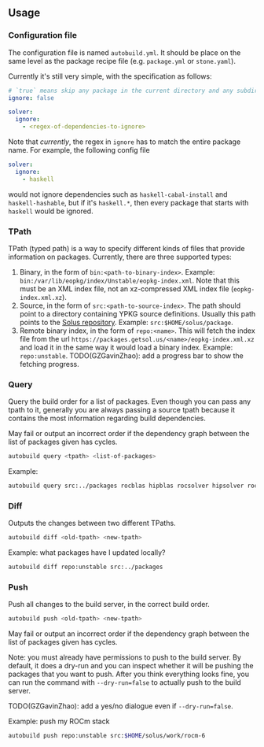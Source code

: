 ## Usage

### Configuration file

The configuration file is named `autobuild.yml`. It should be place on the same
level as the package recipe file (e.g. `package.yml` or `stone.yaml`).

Currently it's still very simple, with the specification as follows:
```yml
# `true` means skip any package in the current directory and any subdirectories
ignore: false

solver:
  ignore:
    - <regex-of-dependencies-to-ignore>
```

Note that _currently_,
the regex in `ignore` has to match the entire package name.
For example, the following config file

```yml
solver:
  ignore:
    - haskell
```

would not ignore dependencies such as `haskell-cabal-install` and 
`haskell-hashable`, but if it's `haskell.*`, then every package that starts with
`haskell` would be ignored.

### TPath

TPath (typed path) is a way to specify different kinds of files that provide
information on packages. Currently, there are three supported types:

1. Binary, in the form of `bin:<path-to-binary-index>`. Example: 
   `bin:/var/lib/eopkg/index/Unstable/eopkg-index.xml`. Note that this must be
   an XML index file, not an xz-compressed XML index file (`eopkg-index.xml.xz`).
2. Source, in the form of `src:<path-to-source-index>`. The path should point to
   a directory containing YPKG source definitions. Usually this path points to
   the [Solus repository](https://github.com/getsolus/packages).
   Example: `src:$HOME/solus/package`.
3. Remote binary index, in the form of `repo:<name>`. This will fetch the index
   file from the url `https://packages.getsol.us/<name>/eopkg-index.xml.xz` and
   load it in the same way it would load a binary index. Example:
   `repo:unstable`.
   TODO(GZGavinZhao): add a progress bar to show the fetching progress.

### Query

Query the build order for a list of packages. Even though you can pass any tpath
to it, generally you are always passing a source tpath because it contains the
most information regarding build dependencies.

May fail or output an incorrect order if the dependency graph between the list 
of packages given has cycles.

```bash
autobuild query <tpath> <list-of-packages>
```

Example:
```bash
autobuild query src:../packages rocblas hipblas rocsolver hipsolver rocfft hipfft
```

### Diff

Outputs the changes between two different TPaths.

```bash
autobuild diff <old-tpath> <new-tpath>
```

Example: what packages have I updated locally?
```bash
autobuild diff repo:unstable src:../packages
```

### Push

Push all changes to the build server, in the correct build order.

```bash
autobuild push <old-tpath> <new-tpath>
```

May fail or output an incorrect order if the dependency graph between the list 
of packages given has cycles.

Note: you must already have permissions to push to the build server. By default,
it does a dry-run and you can inspect whether it will be pushing the packages
that you want to push. After you think everything looks fine, you can run the
command with `--dry-run=false` to actually push to the build server.

TODO(GZGavinZhao): add a yes/no dialogue even if `--dry-run=false`.

Example: push my ROCm stack
```bash
autobuild push repo:unstable src:$HOME/solus/work/rocm-6
```
